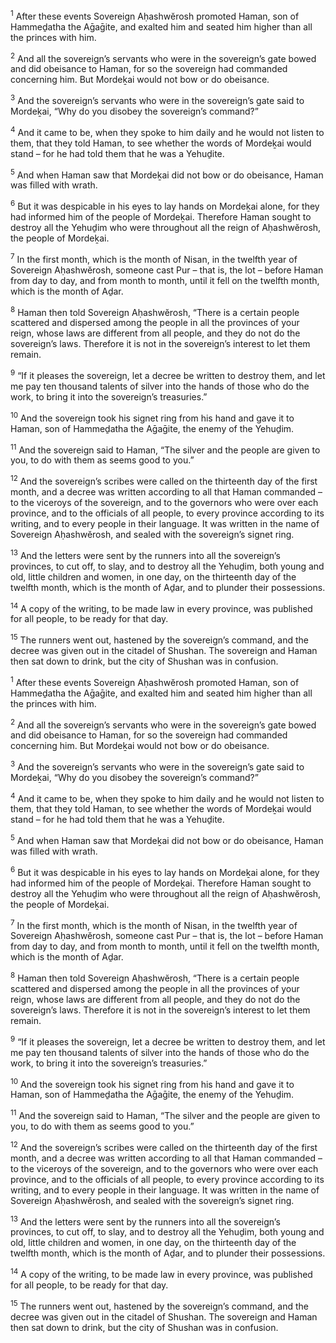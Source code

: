 <sup>1</sup> After these events Sovereign Aḥashwĕrosh promoted Haman, son of Hammeḏatha the Aḡaḡite, and exalted him and seated him higher than all the princes with him.

<sup>2</sup> And all the sovereign’s servants who were in the sovereign’s gate bowed and did obeisance to Haman, for so the sovereign had commanded concerning him. But Mordeḵai would not bow or do obeisance.

<sup>3</sup> And the sovereign’s servants who were in the sovereign’s gate said to Mordeḵai, “Why do you disobey the sovereign’s command?”

<sup>4</sup> And it came to be, when they spoke to him daily and he would not listen to them, that they told Haman, to see whether the words of Mordeḵai would stand – for he had told them that he was a Yehuḏite.

<sup>5</sup> And when Haman saw that Mordeḵai did not bow or do obeisance, Haman was filled with wrath.

<sup>6</sup> But it was despicable in his eyes to lay hands on Mordeḵai alone, for they had informed him of the people of Mordeḵai. Therefore Haman sought to destroy all the Yehuḏim who were throughout all the reign of Aḥashwĕrosh, the people of Mordeḵai.

<sup>7</sup> In the first month, which is the month of Nisan, in the twelfth year of Sovereign Aḥashwĕrosh, someone cast Pur – that is, the lot – before Haman from day to day, and from month to month, until it fell on the twelfth month, which is the month of Aḏar.

<sup>8</sup> Haman then told Sovereign Aḥashwĕrosh, “There is a certain people scattered and dispersed among the people in all the provinces of your reign, whose laws are different from all people, and they do not do the sovereign’s laws. Therefore it is not in the sovereign’s interest to let them remain.

<sup>9</sup> “If it pleases the sovereign, let a decree be written to destroy them, and let me pay ten thousand talents of silver into the hands of those who do the work, to bring it into the sovereign’s treasuries.”

<sup>10</sup> And the sovereign took his signet ring from his hand and gave it to Haman, son of Hammeḏatha the Aḡaḡite, the enemy of the Yehuḏim.

<sup>11</sup> And the sovereign said to Haman, “The silver and the people are given to you, to do with them as seems good to you.”

<sup>12</sup> And the sovereign’s scribes were called on the thirteenth day of the first month, and a decree was written according to all that Haman commanded – to the viceroys of the sovereign, and to the governors who were over each province, and to the officials of all people, to every province according to its writing, and to every people in their language. It was written in the name of Sovereign Aḥashwĕrosh, and sealed with the sovereign’s signet ring.

<sup>13</sup> And the letters were sent by the runners into all the sovereign’s provinces, to cut off, to slay, and to destroy all the Yehuḏim, both young and old, little children and women, in one day, on the thirteenth day of the twelfth month, which is the month of Aḏar, and to plunder their possessions.

<sup>14</sup> A copy of the writing, to be made law in every province, was published for all people, to be ready for that day.

<sup>15</sup> The runners went out, hastened by the sovereign’s command, and the decree was given out in the citadel of Shushan. The sovereign and Haman then sat down to drink, but the city of Shushan was in confusion.

<sup>1</sup> After these events Sovereign Aḥashwĕrosh promoted Haman, son of Hammeḏatha the Aḡaḡite, and exalted him and seated him higher than all the princes with him.

<sup>2</sup> And all the sovereign’s servants who were in the sovereign’s gate bowed and did obeisance to Haman, for so the sovereign had commanded concerning him. But Mordeḵai would not bow or do obeisance.

<sup>3</sup> And the sovereign’s servants who were in the sovereign’s gate said to Mordeḵai, “Why do you disobey the sovereign’s command?”

<sup>4</sup> And it came to be, when they spoke to him daily and he would not listen to them, that they told Haman, to see whether the words of Mordeḵai would stand – for he had told them that he was a Yehuḏite.

<sup>5</sup> And when Haman saw that Mordeḵai did not bow or do obeisance, Haman was filled with wrath.

<sup>6</sup> But it was despicable in his eyes to lay hands on Mordeḵai alone, for they had informed him of the people of Mordeḵai. Therefore Haman sought to destroy all the Yehuḏim who were throughout all the reign of Aḥashwĕrosh, the people of Mordeḵai.

<sup>7</sup> In the first month, which is the month of Nisan, in the twelfth year of Sovereign Aḥashwĕrosh, someone cast Pur – that is, the lot – before Haman from day to day, and from month to month, until it fell on the twelfth month, which is the month of Aḏar.

<sup>8</sup> Haman then told Sovereign Aḥashwĕrosh, “There is a certain people scattered and dispersed among the people in all the provinces of your reign, whose laws are different from all people, and they do not do the sovereign’s laws. Therefore it is not in the sovereign’s interest to let them remain.

<sup>9</sup> “If it pleases the sovereign, let a decree be written to destroy them, and let me pay ten thousand talents of silver into the hands of those who do the work, to bring it into the sovereign’s treasuries.”

<sup>10</sup> And the sovereign took his signet ring from his hand and gave it to Haman, son of Hammeḏatha the Aḡaḡite, the enemy of the Yehuḏim.

<sup>11</sup> And the sovereign said to Haman, “The silver and the people are given to you, to do with them as seems good to you.”

<sup>12</sup> And the sovereign’s scribes were called on the thirteenth day of the first month, and a decree was written according to all that Haman commanded – to the viceroys of the sovereign, and to the governors who were over each province, and to the officials of all people, to every province according to its writing, and to every people in their language. It was written in the name of Sovereign Aḥashwĕrosh, and sealed with the sovereign’s signet ring.

<sup>13</sup> And the letters were sent by the runners into all the sovereign’s provinces, to cut off, to slay, and to destroy all the Yehuḏim, both young and old, little children and women, in one day, on the thirteenth day of the twelfth month, which is the month of Aḏar, and to plunder their possessions.

<sup>14</sup> A copy of the writing, to be made law in every province, was published for all people, to be ready for that day.

<sup>15</sup> The runners went out, hastened by the sovereign’s command, and the decree was given out in the citadel of Shushan. The sovereign and Haman then sat down to drink, but the city of Shushan was in confusion.

